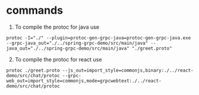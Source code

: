 # commands


1. To compile the protoc for java use 

```
protoc -I="./" --plugin=protoc-gen-grpc-java=protoc-gen-grpc-java.exe --grpc-java_out="./../spring-grpc-demo/src/main/java" --java_out="./../spring-grpc-demo/src/main/java" "./greet.proto"
```

2. To compile the protoc for react use 

```
protoc ./greet.proto --js_out=import_style=commonjs,binary:./../react-demo/src/chat/protoc --grpc-web_out=import_style=commonjs,mode=grpcwebtext:./../react-demo/src/chat/protoc
```

